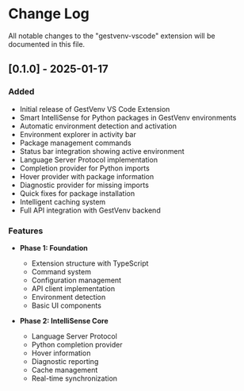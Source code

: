 # Change Log

All notable changes to the "gestvenv-vscode" extension will be documented in this file.

## [0.1.0] - 2025-01-17

### Added
- Initial release of GestVenv VS Code Extension
- Smart IntelliSense for Python packages in GestVenv environments
- Automatic environment detection and activation
- Environment explorer in activity bar
- Package management commands
- Status bar integration showing active environment
- Language Server Protocol implementation
- Completion provider for Python imports
- Hover provider with package information
- Diagnostic provider for missing imports
- Quick fixes for package installation
- Intelligent caching system
- Full API integration with GestVenv backend

### Features
- **Phase 1: Foundation**
  - Extension structure with TypeScript
  - Command system
  - Configuration management
  - API client implementation
  - Environment detection
  - Basic UI components

- **Phase 2: IntelliSense Core**
  - Language Server Protocol
  - Python completion provider
  - Hover information
  - Diagnostic reporting
  - Cache management
  - Real-time synchronization